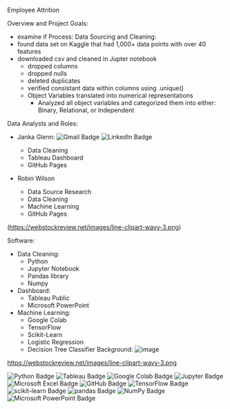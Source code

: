 Employee Attrition

Overview and Project Goals:
- examine if 
Process:
Data Sourcing and Cleaning:
- found data set on Kaggle that had 1,000+ data points with over 40 features
- downloaded csv and cleaned in Jupter notebook
    - dropped columns
    - dropped nulls
    - deleted duplicates
    - verified consistant data within columns using .unique()
    - Object Variables translated into numerical representations
        - Analyzed all object variables and categorized them into either: Binary, Relational, or Independent


Data Analysts and Roles:
- Janka Glenn: ![Gmail Badge](https://img.shields.io/badge/Gmail-EA4335?logo=gmail&logoColor=fff&style=flat) ![LinkedIn Badge](https://img.shields.io/badge/LinkedIn-0A66C2?logo=linkedin&logoColor=fff&style=flat)
  - Data Cleaning
  - Tableau Dashboard
  - GitHub Pages

- Robin Wilson
  - Data Source Research
  - Data Cleaning
  - Machine Learning
  - GitHub Pages
  
(https://webstockreview.net/images/line-clipart-wavy-3.png)

Software:
- Data Cleaning:
    - Python
    - Jupyter Notebook
    - Pandas library
    - Numpy
- Dashboard:
    - Tableau Public
    - Microsoft PowerPoint
- Machine Learning:
    - Google Colab
    - TensorFlow
    - Scikit-Learn
    - Logistic Regression
    - Decision Tree Classifier
Background:
![image](https://github.com/RobinLWilson/Project_4/assets/140012839/e5065d9d-e645-4932-9a9e-c52ad9ccc393)

https://webstockreview.net/images/line-clipart-wavy-3.png

![Python Badge](https://img.shields.io/badge/Python-3776AB?logo=python&logoColor=fff&style=flat)
 ![Tableau Badge](https://img.shields.io/badge/Tableau-E97627?logo=tableau&logoColor=fff&style=flat)
![Google Colab Badge](https://img.shields.io/badge/Google%20Colab-F9AB00?logo=googlecolab&logoColor=fff&style=flat)
![Jupyter Badge](https://img.shields.io/badge/Jupyter-F37626?logo=jupyter&logoColor=fff&style=flat)
![Microsoft Excel Badge](https://img.shields.io/badge/Microsoft%20Excel-217346?logo=microsoftexcel&logoColor=fff&style=flat)
![GitHub Badge](https://img.shields.io/badge/GitHub-181717?logo=github&logoColor=fff&style=flat)
![TensorFlow Badge](https://img.shields.io/badge/TensorFlow-FF6F00?logo=tensorflow&logoColor=fff&style=flat)
![scikit-learn Badge](https://img.shields.io/badge/scikit--learn-F7931E?logo=scikitlearn&logoColor=fff&style=flat)
![pandas Badge](https://img.shields.io/badge/pandas-150458?logo=pandas&logoColor=fff&style=flat)
![NumPy Badge](https://img.shields.io/badge/NumPy-013243?logo=numpy&logoColor=fff&style=flat)
![Microsoft PowerPoint Badge](https://img.shields.io/badge/Microsoft%20PowerPoint-B7472A?logo=microsoftpowerpoint&logoColor=fff&style=flat)
